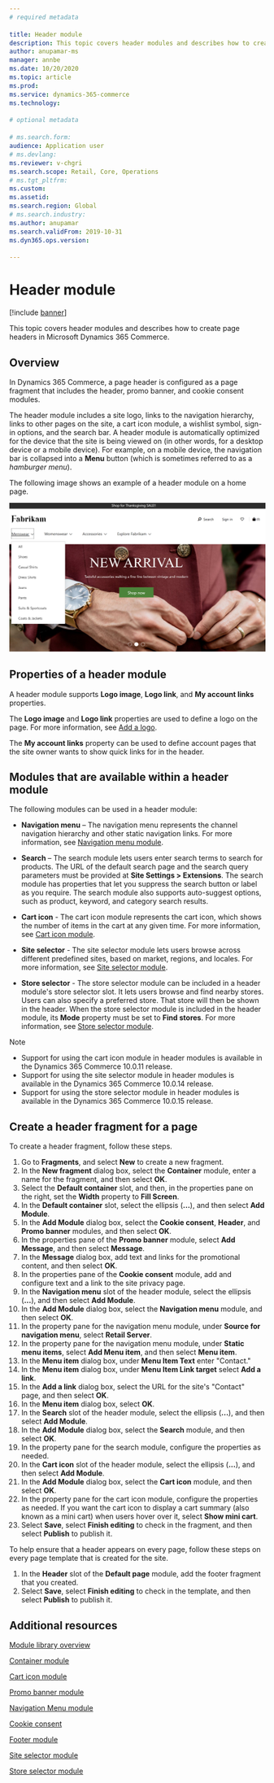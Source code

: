 ```yaml
---
# required metadata

title: Header module
description: This topic covers header modules and describes how to create page headers in Microsoft Dynamics 365 Commerce.
author: anupamar-ms
manager: annbe
ms.date: 10/20/2020
ms.topic: article
ms.prod: 
ms.service: dynamics-365-commerce
ms.technology: 

# optional metadata

# ms.search.form: 
audience: Application user
# ms.devlang: 
ms.reviewer: v-chgri
ms.search.scope: Retail, Core, Operations
# ms.tgt_pltfrm: 
ms.custom: 
ms.assetid: 
ms.search.region: Global
# ms.search.industry: 
ms.author: anupamar
ms.search.validFrom: 2019-10-31
ms.dyn365.ops.version: 

---
```


# Header module

[!include [banner](includes/banner.md)]

This topic covers header modules and describes how to create page headers in Microsoft Dynamics 365 Commerce.

## Overview

In Dynamics 365 Commerce, a page header is configured as a page fragment that includes the header, promo banner, and cookie consent modules. 

The header module includes a site logo, links to the navigation hierarchy, links to other pages on the site, a cart icon module, a wishlist symbol, sign-in options, and the search bar. A header module is automatically optimized for the device that the site is being viewed on (in other words, for a desktop device or a mobile device). For example, on a mobile device, the navigation bar is collapsed into a **Menu** button (which is sometimes referred to as a *hamburger menu*).

The following image shows an example of a header module on a home page.

![Example of a header module](./media/ecommerce-header.png)

## Properties of a header module

A header module supports **Logo image**, **Logo link**, and **My account links** properties. 

The **Logo image** and **Logo link** properties are used to define a logo on the page. For more information, see [Add a logo](add-logo.md). 

The **My account links** property can be used to define account pages that the site owner wants to show quick links for in the header.

## Modules that are available within a header module

The following modules can be used in a header module:

- **Navigation menu** – The navigation menu represents the channel navigation hierarchy and other static navigation links. For more information, see [Navigation menu module](nav-menu-module.md).

- **Search** – The search module lets users enter search terms to search for products. The URL of the default search page and the search query parameters must be provided at **Site Settings \> Extensions**. The search module has properties that let you suppress the search button or label as you require. The search module also supports auto-suggest options, such as product, keyword, and category search results.

- **Cart icon** - The cart icon module represents the cart icon, which shows the number of items in the cart at any given time. For more information, see [Cart icon module](cart-icon-module.md).

- **Site selector** - The site selector module lets users browse across different predefined sites, based on market, regions, and locales. For more information, see [Site selector module](site-selector.md).

- **Store selector** - The store selector module can be included in a header module's store selector slot. It lets users browse and find nearby stores. Users can also specify a preferred store. That store will then be shown in the header. When the store selector module is included in the header module, its **Mode** property must be set to **Find stores**. For more information, see [Store selector module](store-selector.md).

> [!NOTE]
> - Support for using the cart icon module in header modules is available in the Dynamics 365 Commerce 10.0.11 release.
> - Support for using the site selector module in header modules is available in the Dynamics 365 Commerce 10.0.14 release.
> - Support for using the store selector module in header modules is available in the Dynamics 365 Commerce 10.0.15 release.

## Create a header fragment for a page

To create a header fragment, follow these steps.

1. Go to **Fragments**, and select **New** to create a new fragment.
1. In the **New fragment** dialog box, select the **Container** module, enter a name for the fragment, and then select **OK**.
1. Select the **Default container** slot, and then, in the properties pane on the right, set the **Width** property to **Fill Screen**.
1. In the **Default container** slot, select the ellipsis (**...**), and then select **Add Module**.
1. In the **Add Module** dialog box, select the **Cookie consent**, **Header**, and **Promo banner** modules, and then select **OK**.
1. In the properties pane of the **Promo banner** module, select **Add Message**, and then select **Message**.
1. In the **Message** dialog box, add text and links for the promotional content, and then select **OK**.
1. In the properties pane of the **Cookie consent** module, add and configure text and a link to the site privacy page.
1. In the **Navigation menu** slot of the header module, select the ellipsis (**...**), and then select **Add Module**.
1. In the **Add Module** dialog box, select the **Navigation menu** module, and then select **OK**.
1. In the property pane for the navigation menu module, under **Source for navigation menu**, select **Retail Server**.
1. In the property pane for the navigation menu module, under **Static menu items**, select **Add Menu item**, and then select **Menu item**. 
1. In the **Menu item** dialog box, under **Menu Item Text** enter "Contact."
1. In the **Menu item** dialog box, under **Menu Item Link target** select **Add a link**.
1. In the **Add a link** dialog box, select the URL for the site's "Contact" page, and then select **OK**.  
1. In the **Menu item** dialog box, select **OK**.
1. In the **Search** slot of the header module, select the ellipsis (**...**), and then select **Add Module**.
1. In the **Add Module** dialog box, select the **Search** module, and then select **OK**.
1. In the property pane for the search module, configure the properties as needed.
1. In the **Cart icon** slot of the header module, select the ellipsis (**...**), and then select **Add Module**.
1. In the **Add Module** dialog box, select the **Cart icon** module, and then select **OK**.
1. In the property pane for the cart icon module, configure the properties as needed. If you want the cart icon to display a cart summary (also known as a mini cart) when users hover over it, select **Show mini cart**.
1. Select **Save**, select **Finish editing** to check in the fragment, and then select **Publish** to publish it.

To help ensure that a header appears on every page, follow these steps on every page template that is created for the site.

1. In the **Header** slot of the **Default page** module, add the footer fragment that you created.
1. Select **Save**, select **Finish editing** to check in the template, and then select **Publish** to publish it.

## Additional resources

[Module library overview](starter-kit-overview.md)

[Container module](add-container-module.md)

[Cart icon module](cart-icon-module.md)

[Promo banner module](add-alert.md)

[Navigation Menu module](nav-menu-module.md) 

[Cookie consent](cookie-consent-module.md)

[Footer module](author-footer-module.md)

[Site selector module](site-selector.md)

[Store selector module](store-selector.md)
